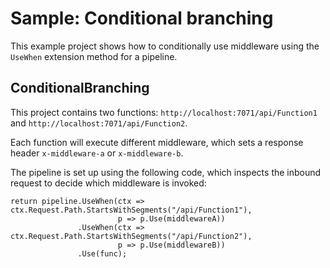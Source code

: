 ﻿# Sample: Conditional branching

This example project shows how to conditionally use middleware using the `UseWhen` extension method for a pipeline.

## ConditionalBranching

This project contains two functions: `http://localhost:7071/api/Function1` and `http://localhost:7071/api/Function2`.

Each function will execute different middleware, which sets a response header `x-middleware-a` or `x-middleware-b`.

The pipeline is set up using the following code, which inspects the inbound request to decide which middleware is invoked:

```
return pipeline.UseWhen(ctx => ctx.Request.Path.StartsWithSegments("/api/Function1"),
                        p => p.Use(middlewareA))
               .UseWhen(ctx => ctx.Request.Path.StartsWithSegments("/api/Function2"),
                        p => p.Use(middlewareB))
               .Use(func);
```